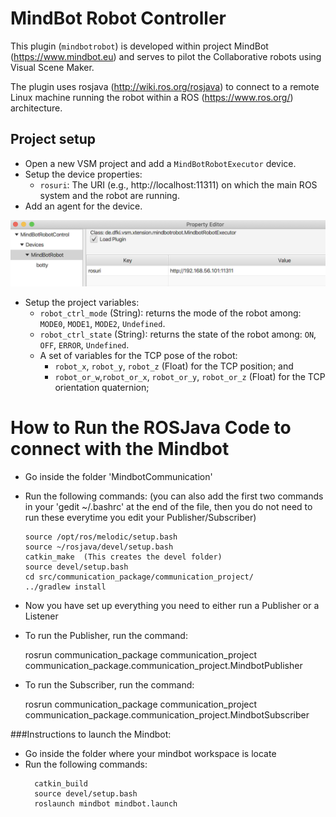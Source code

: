 # MindBot Robot Controller

This plugin (`mindbotrobot`) is developed within project MindBot (<https://www.mindbot.eu>) and serves to pilot the Collaborative robots using Visual Scene Maker.

The plugin uses rosjava (<http://wiki.ros.org/rosjava>) to connect to a remote Linux machine running the robot within a ROS (<https://www.ros.org/>) architecture.
 
## Project setup

* Open a new VSM project and add a `MindBotRobotExecutor` device.
* Setup the device properties:
  * `rosuri`: The URI (e.g., http://localhost:11311) on which the main ROS system and the robot are running.
* Add an agent for the device.

![MindBotRobot plugin configuration](images/VSM-MindBotRobotConfig.png)

* Setup the project variables:
  * `robot_ctrl_mode` (String): returns the mode of the robot among: `MODE0`, `MODE1`, `MODE2`, `Undefined`.
  * `robot_ctrl_state` (String): returns the state of the robot among: `ON`, `OFF`, `ERROR`, `Undefined`.
  * A set of variables for the TCP pose of the robot:
    * `robot_x`, `robot_y`, `robot_z` (Float) for the TCP position; and
    * `robot_or_w`,`robot_or_x`, `robot_or_y`, `robot_or_z` (Float) for the TCP orientation quaternion;

# How to Run the ROSJava Code to connect with the Mindbot

* Go inside the folder 'MindbotCommunication'
* Run the following commands: (you can also add the first two commands in your 'gedit ~/.bashrc' at the end of the file, then you do not need to run these everytime you edit your Publisher/Subscriber)

  ```
  source /opt/ros/melodic/setup.bash
  source ~/rosjava/devel/setup.bash
  catkin_make  (This creates the devel folder)
  source devel/setup.bash 
  cd src/communication_package/communication_project/
  ../gradlew install
  ```



* Now you have set up everything you need to either run a Publisher or a Listener
* To run the Publisher, run the command:
  
    rosrun communication_package communication_project communication_package.communication_project.MindbotPublisher
    
* To run the Subscriber, run the command:
    
    rosrun communication_package communication_project communication_package.communication_project.MindbotSubscriber



###Instructions to launch the Mindbot:
* Go inside the folder where your mindbot workspace is locate
* Run the following commands:
  ```
    catkin_build
    source devel/setup.bash
    roslaunch mindbot mindbot.launch
  ```
